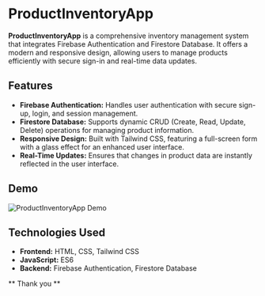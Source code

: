 # ProductInventoryApp

**ProductInventoryApp** is a comprehensive inventory management system that integrates Firebase Authentication and Firestore Database. It offers a modern and responsive design, allowing users to manage products efficiently with secure sign-in and real-time data updates.

## Features

- **Firebase Authentication:** Handles user authentication with secure sign-up, login, and session management.
- **Firestore Database:** Supports dynamic CRUD (Create, Read, Update, Delete) operations for managing product information.
- **Responsive Design:** Built with Tailwind CSS, featuring a full-screen form with a glass effect for an enhanced user interface.
- **Real-Time Updates:** Ensures that changes in product data are instantly reflected in the user interface.

## Demo

![ProductInventoryApp Demo](link-to-your-demo-image-or-video)

## Technologies Used

- **Frontend:** HTML, CSS, Tailwind CSS
- **JavaScript:** ES6
- **Backend:** Firebase Authentication, Firestore Database


** Thank you **
